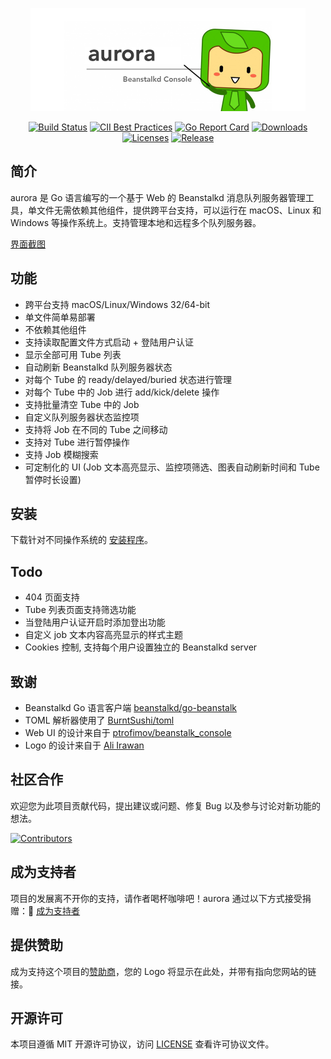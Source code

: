 <p align="center"><a href="https://xuri.me/aurora" target="_blank" alt="Aurora Beanstalkd Console"><img width="440" src="./aurora.png" alt="aurora"></a></p>

<p align="center">
    <a href="https://travis-ci.com/xuri/aurora"><img src="https://travis-ci.com/xuri/aurora.svg?branch=master" alt="Build Status"></a>
    <a href="https://bestpractices.coreinfrastructure.org/projects/2366"><img src="https://bestpractices.coreinfrastructure.org/projects/2366/badge" alt="CII Best Practices"></a>
    <a href="https://goreportcard.com/report/github.com/xuri/aurora"><img src="https://goreportcard.com/badge/github.com/xuri/aurora" alt="Go Report Card"></a>
    <a href="https://github.com/xuri/aurora/releases"><img src="https://img.shields.io/github/downloads/xuri/aurora/total.svg" alt="Downloads"></a>
    <a href="https://github.com/xuri/aurora/blob/master/LICENSE"><img src="https://img.shields.io/github/license/mashape/apistatus.svg" alt="Licenses"></a>
    <a href="https://github.com/xuri/aurora/releases"><img src="https://img.shields.io/github/release/xuri/aurora.svg?label=Release" alt="Release"></a>
</p>

## 简介

aurora 是 Go 语言编写的一个基于 Web 的 Beanstalkd 消息队列服务器管理工具，单文件无需依赖其他组件，提供跨平台支持，可以运行在 macOS、Linux 和 Windows 等操作系统上。支持管理本地和远程多个队列服务器。

[界面截图](https://github.com/xuri/aurora/wiki)

## 功能

- 跨平台支持 macOS/Linux/Windows 32/64-bit
- 单文件简单易部署
- 不依赖其他组件
- 支持读取配置文件方式启动 + 登陆用户认证
- 显示全部可用 Tube 列表
- 自动刷新 Beanstalkd 队列服务器状态
- 对每个 Tube 的 ready/delayed/buried 状态进行管理
- 对每个 Tube 中的 Job 进行 add/kick/delete 操作
- 支持批量清空 Tube 中的 Job
- 自定义队列服务器状态监控项
- 支持将 Job 在不同的 Tube 之间移动
- 支持对 Tube 进行暂停操作
- 支持 Job 模糊搜索
- 可定制化的 UI (Job 文本高亮显示、监控项筛选、图表自动刷新时间和 Tube 暂停时长设置)

## 安装

下载针对不同操作系统的 [安装程序](https://github.com/xuri/aurora/releases)。

## Todo

- 404 页面支持
- Tube 列表页面支持筛选功能
- 当登陆用户认证开启时添加登出功能
- 自定义 job 文本内容高亮显示的样式主题
- Cookies 控制, 支持每个用户设置独立的 Beanstalkd server

## 致谢

- Beanstalkd Go 语言客户端 [beanstalkd/go-beanstalk](https://github.com/beanstalkd/go-beanstalk)
- TOML 解析器使用了 [BurntSushi/toml](https://github.com/BurntSushi/toml)
- Web UI 的设计来自于 [ptrofimov/beanstalk_console](https://github.com/ptrofimov/beanstalk_console)
- Logo 的设计来自于 [Ali Irawan](http://www.solusiteknologi.co.id/using-supervisord-beanstalkd-laravel/)

## 社区合作

欢迎您为此项目贡献代码，提出建议或问题、修复 Bug 以及参与讨论对新功能的想法。

[![Contributors](https://opencollective.com/aurora/contributors.svg?width=890&button=false)](https://github.com/xuri/aurora/graphs/contributors)

## 成为支持者

项目的发展离不开你的支持，请作者喝杯咖啡吧！aurora 通过以下方式接受捐赠：🙏 [成为支持者](https://opencollective.com/aurora#backer)

## 提供赞助

成为支持这个项目的[赞助商](https://opencollective.com/aurora#sponsor)，您的 Logo 将显示在此处，并带有指向您网站的链接。

## 开源许可

本项目遵循 MIT 开源许可协议，访问 [LICENSE](https://github.com/xuri/aurora/blob/master/LICENSE) 查看许可协议文件。